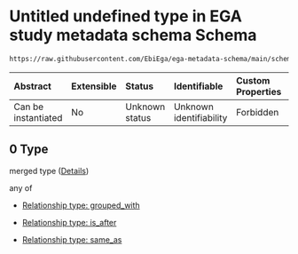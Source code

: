 # Untitled undefined type in EGA study metadata schema Schema

```txt
https://raw.githubusercontent.com/EbiEga/ega-metadata-schema/main/schemas/EGA.study.json#/properties/study_relationships/items/allOf/1/anyOf/1/allOf/0
```



| Abstract            | Extensible | Status         | Identifiable            | Custom Properties | Additional Properties | Access Restrictions | Defined In                                                                 |
| :------------------ | :--------- | :------------- | :---------------------- | :---------------- | :-------------------- | :------------------ | :------------------------------------------------------------------------- |
| Can be instantiated | No         | Unknown status | Unknown identifiability | Forbidden         | Allowed               | none                | [EGA.study.json\*](../../../schemas/EGA.study.json "open original schema") |

## 0 Type

merged type ([Details](ega-18-properties-study-relationships-items-allof-relationship-constraints-for-a-study-anyof-allowed-relationships-of-type-grouped_with-is_after-same_as-optional-ones-allof-0.md))

any of

*   [Relationship type: grouped_with](ega-12-definitions-relationship-type-grouped_with.md "check type definition")

*   [Relationship type: is_after](ega-12-definitions-relationship-type-is_after.md "check type definition")

*   [Relationship type: same_as](ega-12-definitions-relationship-type-same_as.md "check type definition")

